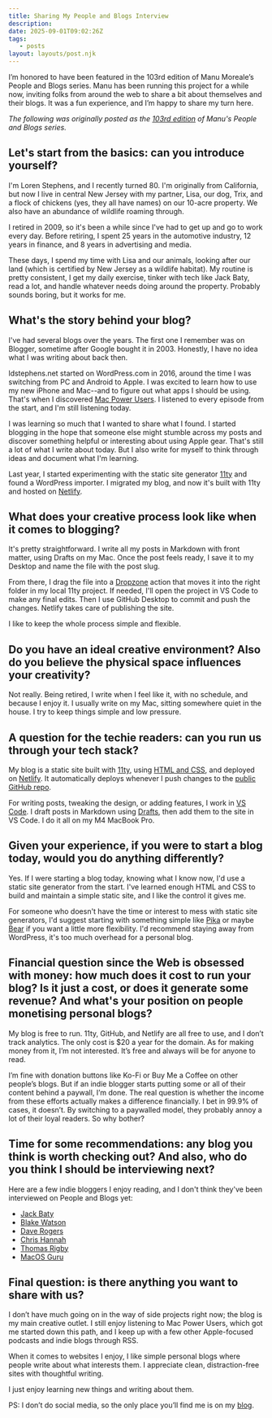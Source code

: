 ```yaml
---
title: Sharing My People and Blogs Interview
description:
date: 2025-09-01T09:02:26Z
tags:
   - posts
layout: layouts/post.njk
---
```


I’m honored to have been featured in the 103rd edition of Manu Moreale’s People and Blogs series. Manu has been running this project for a while now, inviting folks from around the web to share a bit about themselves and their blogs. It was a fun experience, and I’m happy to share my turn here.

*The following was originally posted as the [103rd edition](https://manuelmoreale.com/pb-loren-stephens) of Manu's People and Blogs series.*

## Let's start from the basics: can you introduce yourself?

I'm Loren Stephens, and I recently turned 80. I'm originally from California, but now I live in central New Jersey with my partner, Lisa, our dog, Trix, and a flock of chickens (yes, they all have names) on our 10-acre property. We also have an abundance of wildlife roaming through.

I retired in 2009, so it's been a while since I've had to get up and go to work every day. Before retiring, I spent 25 years in the automotive industry, 12 years in finance, and 8 years in advertising and media.

These days, I spend my time with Lisa and our animals, looking after our land (which is certified by New Jersey as a wildlife habitat). My routine is pretty consistent, I get my daily exercise, tinker with tech like Jack Baty, read a lot, and handle whatever needs doing around the property. Probably sounds boring, but it works for me.

## What's the story behind your blog?

I've had several blogs over the years. The first one I remember was on Blogger, sometime after Google bought it in 2003. Honestly, I have no idea what I was writing about back then.

ldstephens.net started on WordPress.com in 2016, around the time I was switching from PC and Android to Apple. I was excited to learn how to use my new iPhone and Mac--and to figure out what apps I should be using. That's when I discovered [Mac Power Users](https://www.relay.fm/mpu). I listened to every episode from the start, and I'm still listening today.

I was learning so much that I wanted to share what I found. I started blogging in the hope that someone else might stumble across my posts and discover something helpful or interesting about using Apple gear. That's still a lot of what I write about today. But I also write for myself to think through ideas and document what I'm learning.

Last year, I started experimenting with the static site generator [11ty](https://www.11ty.dev/) and found a WordPress importer. I migrated my blog, and now it's built with 11ty and hosted on [Netlify](https://www.netlify.com/).

## What does your creative process look like when it comes to blogging?

It's pretty straightforward. I write all my posts in Markdown with front matter, using Drafts on my Mac. Once the post feels ready, I save it to my Desktop and name the file with the post slug.

From there, I drag the file into a [Dropzone](https://www.dropzone.dev/) action that moves it into the right folder in my local 11ty project. If needed, I'll open the project in VS Code to make any final edits. Then I use GitHub Desktop to commit and push the changes. Netlify takes care of publishing the site.

I like to keep the whole process simple and flexible.

## Do you have an ideal creative environment? Also do you believe the physical space influences your creativity?

Not really. Being retired, I write when I feel like it, with no schedule, and because I enjoy it. I usually write on my Mac, sitting somewhere quiet in the house. I try to keep things simple and low pressure.

## A question for the techie readers: can you run us through your tech stack?

My blog is a static site built with [11ty](https://www.11ty.dev/), using [HTML and CSS](https://htmlforpeople.com/), and deployed on [Netlify](https://www.netlify.com/). It automatically deploys whenever I push changes to the [public GitHub repo](https://github.com/ldstep/ldstephensnet).

For writing posts, tweaking the design, or adding features, I work in [VS Code](https://code.visualstudio.com/). I draft posts in Markdown using [Drafts](https://getdrafts.com/), then add them to the site in VS Code. I do it all on my M4 MacBook Pro.

## Given your experience, if you were to start a blog today, would you do anything differently?

Yes. If I were starting a blog today, knowing what I know now, I'd use a static site generator from the start. I've learned enough HTML and CSS to build and maintain a simple static site, and I like the control it gives me.

For someone who doesn't have the time or interest to mess with static site generators, I'd suggest starting with something simple like [Pika](https://pika.page/) or maybe [Bear](https://bearblog.dev/) if you want a little more flexibility. I'd recommend staying away from WordPress, it's too much overhead for a personal blog.

## Financial question since the Web is obsessed with money: how much does it cost to run your blog? Is it just a cost, or does it generate some revenue? And what's your position on people monetising personal blogs?

My blog is free to run. 11ty, GitHub, and Netlify are all free to use, and I don’t track analytics. The only cost is $20 a year for the domain. As for making money from it, I’m not interested. It’s free and always will be for anyone to read.

I’m fine with donation buttons like Ko-Fi or Buy Me a Coffee on other people’s blogs. But if an indie blogger starts putting some or all of their content behind a paywall, I’m done. The real question is whether the income from these efforts actually makes a difference financially. I bet in 99.9% of cases, it doesn’t. By switching to a paywalled model, they probably annoy a lot of their loyal readers. So why bother?

## Time for some recommendations: any blog you think is worth checking out? And also, who do you think I should be interviewing next?

Here are a few indie bloggers I enjoy reading, and I don't think they've been interviewed on People and Blogs yet:

 * [Jack Baty](https://baty.net/)
 * [Blake Watson](https://blakewatson.com/)
 * [Dave Rogers](https://nice-marmot.net/rss.xml)
 * [Chris Hannah](https://chrishannah.me/)
 * [Thomas Rigby](https://thomasrigby.com/)
 * [MacOS Guru](http://bicycleforyourmind.com/)

## Final question: is there anything you want to share with us?

I don’t have much going on in the way of side projects right now; the blog is my main creative outlet. I still enjoy listening to Mac Power Users, which got me started down this path, and I keep up with a few other Apple-focused podcasts and indie blogs through RSS.

When it comes to websites I enjoy, I like simple personal blogs where people write about what interests them. I appreciate clean, distraction-free sites with thoughtful writing.

I just enjoy learning new things and writing about them.

PS: I don’t do social media, so the only place you’ll find me is on my [blog](https://ldstephens.net/).